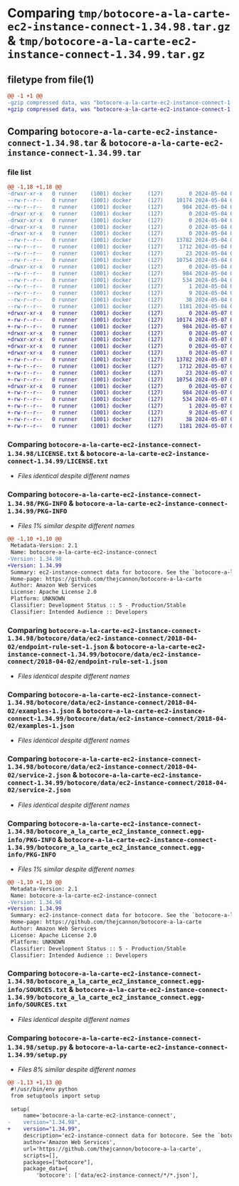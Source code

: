 # Comparing `tmp/botocore-a-la-carte-ec2-instance-connect-1.34.98.tar.gz` & `tmp/botocore-a-la-carte-ec2-instance-connect-1.34.99.tar.gz`

## filetype from file(1)

```diff
@@ -1 +1 @@
-gzip compressed data, was "botocore-a-la-carte-ec2-instance-connect-1.34.98.tar", last modified: Sat May  4 01:01:31 2024, max compression
+gzip compressed data, was "botocore-a-la-carte-ec2-instance-connect-1.34.99.tar", last modified: Tue May  7 01:02:33 2024, max compression
```

## Comparing `botocore-a-la-carte-ec2-instance-connect-1.34.98.tar` & `botocore-a-la-carte-ec2-instance-connect-1.34.99.tar`

### file list

```diff
@@ -1,18 +1,18 @@
-drwxr-xr-x   0 runner    (1001) docker     (127)        0 2024-05-04 01:01:31.170179 botocore-a-la-carte-ec2-instance-connect-1.34.98/
--rw-r--r--   0 runner    (1001) docker     (127)    10174 2024-05-04 01:01:30.000000 botocore-a-la-carte-ec2-instance-connect-1.34.98/LICENSE.txt
--rw-r--r--   0 runner    (1001) docker     (127)      984 2024-05-04 01:01:31.170179 botocore-a-la-carte-ec2-instance-connect-1.34.98/PKG-INFO
-drwxr-xr-x   0 runner    (1001) docker     (127)        0 2024-05-04 01:01:31.170179 botocore-a-la-carte-ec2-instance-connect-1.34.98/botocore/
-drwxr-xr-x   0 runner    (1001) docker     (127)        0 2024-05-04 01:01:31.170179 botocore-a-la-carte-ec2-instance-connect-1.34.98/botocore/data/
-drwxr-xr-x   0 runner    (1001) docker     (127)        0 2024-05-04 01:01:31.170179 botocore-a-la-carte-ec2-instance-connect-1.34.98/botocore/data/ec2-instance-connect/
-drwxr-xr-x   0 runner    (1001) docker     (127)        0 2024-05-04 01:01:31.170179 botocore-a-la-carte-ec2-instance-connect-1.34.98/botocore/data/ec2-instance-connect/2018-04-02/
--rw-r--r--   0 runner    (1001) docker     (127)    13782 2024-05-04 01:01:11.000000 botocore-a-la-carte-ec2-instance-connect-1.34.98/botocore/data/ec2-instance-connect/2018-04-02/endpoint-rule-set-1.json
--rw-r--r--   0 runner    (1001) docker     (127)     1712 2024-05-04 01:01:11.000000 botocore-a-la-carte-ec2-instance-connect-1.34.98/botocore/data/ec2-instance-connect/2018-04-02/examples-1.json
--rw-r--r--   0 runner    (1001) docker     (127)       23 2024-05-04 01:01:11.000000 botocore-a-la-carte-ec2-instance-connect-1.34.98/botocore/data/ec2-instance-connect/2018-04-02/paginators-1.json
--rw-r--r--   0 runner    (1001) docker     (127)    10754 2024-05-04 01:01:11.000000 botocore-a-la-carte-ec2-instance-connect-1.34.98/botocore/data/ec2-instance-connect/2018-04-02/service-2.json
-drwxr-xr-x   0 runner    (1001) docker     (127)        0 2024-05-04 01:01:31.170179 botocore-a-la-carte-ec2-instance-connect-1.34.98/botocore_a_la_carte_ec2_instance_connect.egg-info/
--rw-r--r--   0 runner    (1001) docker     (127)      984 2024-05-04 01:01:31.000000 botocore-a-la-carte-ec2-instance-connect-1.34.98/botocore_a_la_carte_ec2_instance_connect.egg-info/PKG-INFO
--rw-r--r--   0 runner    (1001) docker     (127)      534 2024-05-04 01:01:31.000000 botocore-a-la-carte-ec2-instance-connect-1.34.98/botocore_a_la_carte_ec2_instance_connect.egg-info/SOURCES.txt
--rw-r--r--   0 runner    (1001) docker     (127)        1 2024-05-04 01:01:31.000000 botocore-a-la-carte-ec2-instance-connect-1.34.98/botocore_a_la_carte_ec2_instance_connect.egg-info/dependency_links.txt
--rw-r--r--   0 runner    (1001) docker     (127)        9 2024-05-04 01:01:31.000000 botocore-a-la-carte-ec2-instance-connect-1.34.98/botocore_a_la_carte_ec2_instance_connect.egg-info/top_level.txt
--rw-r--r--   0 runner    (1001) docker     (127)       38 2024-05-04 01:01:31.170179 botocore-a-la-carte-ec2-instance-connect-1.34.98/setup.cfg
--rw-r--r--   0 runner    (1001) docker     (127)     1181 2024-05-04 01:01:30.000000 botocore-a-la-carte-ec2-instance-connect-1.34.98/setup.py
+drwxr-xr-x   0 runner    (1001) docker     (127)        0 2024-05-07 01:02:33.196095 botocore-a-la-carte-ec2-instance-connect-1.34.99/
+-rw-r--r--   0 runner    (1001) docker     (127)    10174 2024-05-07 01:02:32.000000 botocore-a-la-carte-ec2-instance-connect-1.34.99/LICENSE.txt
+-rw-r--r--   0 runner    (1001) docker     (127)      984 2024-05-07 01:02:33.196095 botocore-a-la-carte-ec2-instance-connect-1.34.99/PKG-INFO
+drwxr-xr-x   0 runner    (1001) docker     (127)        0 2024-05-07 01:02:33.196095 botocore-a-la-carte-ec2-instance-connect-1.34.99/botocore/
+drwxr-xr-x   0 runner    (1001) docker     (127)        0 2024-05-07 01:02:33.196095 botocore-a-la-carte-ec2-instance-connect-1.34.99/botocore/data/
+drwxr-xr-x   0 runner    (1001) docker     (127)        0 2024-05-07 01:02:33.196095 botocore-a-la-carte-ec2-instance-connect-1.34.99/botocore/data/ec2-instance-connect/
+drwxr-xr-x   0 runner    (1001) docker     (127)        0 2024-05-07 01:02:33.196095 botocore-a-la-carte-ec2-instance-connect-1.34.99/botocore/data/ec2-instance-connect/2018-04-02/
+-rw-r--r--   0 runner    (1001) docker     (127)    13782 2024-05-07 01:02:10.000000 botocore-a-la-carte-ec2-instance-connect-1.34.99/botocore/data/ec2-instance-connect/2018-04-02/endpoint-rule-set-1.json
+-rw-r--r--   0 runner    (1001) docker     (127)     1712 2024-05-07 01:02:10.000000 botocore-a-la-carte-ec2-instance-connect-1.34.99/botocore/data/ec2-instance-connect/2018-04-02/examples-1.json
+-rw-r--r--   0 runner    (1001) docker     (127)       23 2024-05-07 01:02:10.000000 botocore-a-la-carte-ec2-instance-connect-1.34.99/botocore/data/ec2-instance-connect/2018-04-02/paginators-1.json
+-rw-r--r--   0 runner    (1001) docker     (127)    10754 2024-05-07 01:02:10.000000 botocore-a-la-carte-ec2-instance-connect-1.34.99/botocore/data/ec2-instance-connect/2018-04-02/service-2.json
+drwxr-xr-x   0 runner    (1001) docker     (127)        0 2024-05-07 01:02:33.196095 botocore-a-la-carte-ec2-instance-connect-1.34.99/botocore_a_la_carte_ec2_instance_connect.egg-info/
+-rw-r--r--   0 runner    (1001) docker     (127)      984 2024-05-07 01:02:33.000000 botocore-a-la-carte-ec2-instance-connect-1.34.99/botocore_a_la_carte_ec2_instance_connect.egg-info/PKG-INFO
+-rw-r--r--   0 runner    (1001) docker     (127)      534 2024-05-07 01:02:33.000000 botocore-a-la-carte-ec2-instance-connect-1.34.99/botocore_a_la_carte_ec2_instance_connect.egg-info/SOURCES.txt
+-rw-r--r--   0 runner    (1001) docker     (127)        1 2024-05-07 01:02:33.000000 botocore-a-la-carte-ec2-instance-connect-1.34.99/botocore_a_la_carte_ec2_instance_connect.egg-info/dependency_links.txt
+-rw-r--r--   0 runner    (1001) docker     (127)        9 2024-05-07 01:02:33.000000 botocore-a-la-carte-ec2-instance-connect-1.34.99/botocore_a_la_carte_ec2_instance_connect.egg-info/top_level.txt
+-rw-r--r--   0 runner    (1001) docker     (127)       38 2024-05-07 01:02:33.196095 botocore-a-la-carte-ec2-instance-connect-1.34.99/setup.cfg
+-rw-r--r--   0 runner    (1001) docker     (127)     1181 2024-05-07 01:02:32.000000 botocore-a-la-carte-ec2-instance-connect-1.34.99/setup.py
```

### Comparing `botocore-a-la-carte-ec2-instance-connect-1.34.98/LICENSE.txt` & `botocore-a-la-carte-ec2-instance-connect-1.34.99/LICENSE.txt`

 * *Files identical despite different names*

### Comparing `botocore-a-la-carte-ec2-instance-connect-1.34.98/PKG-INFO` & `botocore-a-la-carte-ec2-instance-connect-1.34.99/PKG-INFO`

 * *Files 1% similar despite different names*

```diff
@@ -1,10 +1,10 @@
 Metadata-Version: 2.1
 Name: botocore-a-la-carte-ec2-instance-connect
-Version: 1.34.98
+Version: 1.34.99
 Summary: ec2-instance-connect data for botocore. See the `botocore-a-la-carte` package for more info.
 Home-page: https://github.com/thejcannon/botocore-a-la-carte
 Author: Amazon Web Services
 License: Apache License 2.0
 Platform: UNKNOWN
 Classifier: Development Status :: 5 - Production/Stable
 Classifier: Intended Audience :: Developers
```

### Comparing `botocore-a-la-carte-ec2-instance-connect-1.34.98/botocore/data/ec2-instance-connect/2018-04-02/endpoint-rule-set-1.json` & `botocore-a-la-carte-ec2-instance-connect-1.34.99/botocore/data/ec2-instance-connect/2018-04-02/endpoint-rule-set-1.json`

 * *Files identical despite different names*

### Comparing `botocore-a-la-carte-ec2-instance-connect-1.34.98/botocore/data/ec2-instance-connect/2018-04-02/examples-1.json` & `botocore-a-la-carte-ec2-instance-connect-1.34.99/botocore/data/ec2-instance-connect/2018-04-02/examples-1.json`

 * *Files identical despite different names*

### Comparing `botocore-a-la-carte-ec2-instance-connect-1.34.98/botocore/data/ec2-instance-connect/2018-04-02/service-2.json` & `botocore-a-la-carte-ec2-instance-connect-1.34.99/botocore/data/ec2-instance-connect/2018-04-02/service-2.json`

 * *Files identical despite different names*

### Comparing `botocore-a-la-carte-ec2-instance-connect-1.34.98/botocore_a_la_carte_ec2_instance_connect.egg-info/PKG-INFO` & `botocore-a-la-carte-ec2-instance-connect-1.34.99/botocore_a_la_carte_ec2_instance_connect.egg-info/PKG-INFO`

 * *Files 1% similar despite different names*

```diff
@@ -1,10 +1,10 @@
 Metadata-Version: 2.1
 Name: botocore-a-la-carte-ec2-instance-connect
-Version: 1.34.98
+Version: 1.34.99
 Summary: ec2-instance-connect data for botocore. See the `botocore-a-la-carte` package for more info.
 Home-page: https://github.com/thejcannon/botocore-a-la-carte
 Author: Amazon Web Services
 License: Apache License 2.0
 Platform: UNKNOWN
 Classifier: Development Status :: 5 - Production/Stable
 Classifier: Intended Audience :: Developers
```

### Comparing `botocore-a-la-carte-ec2-instance-connect-1.34.98/botocore_a_la_carte_ec2_instance_connect.egg-info/SOURCES.txt` & `botocore-a-la-carte-ec2-instance-connect-1.34.99/botocore_a_la_carte_ec2_instance_connect.egg-info/SOURCES.txt`

 * *Files identical despite different names*

### Comparing `botocore-a-la-carte-ec2-instance-connect-1.34.98/setup.py` & `botocore-a-la-carte-ec2-instance-connect-1.34.99/setup.py`

 * *Files 8% similar despite different names*

```diff
@@ -1,13 +1,13 @@
 #!/usr/bin/env python
 from setuptools import setup
 
 setup(
     name='botocore-a-la-carte-ec2-instance-connect',
-    version="1.34.98",
+    version="1.34.99",
     description='ec2-instance-connect data for botocore. See the `botocore-a-la-carte` package for more info.',
     author='Amazon Web Services',
     url='https://github.com/thejcannon/botocore-a-la-carte',
     scripts=[],
     packages=["botocore"],
     package_data={
         'botocore': ['data/ec2-instance-connect/*/*.json'],
```

